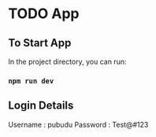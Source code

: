 # TODO App

## To Start App

In the project directory, you can run:

### `npm run dev`

## Login Details

Username : pubudu
Password : Test@#123

